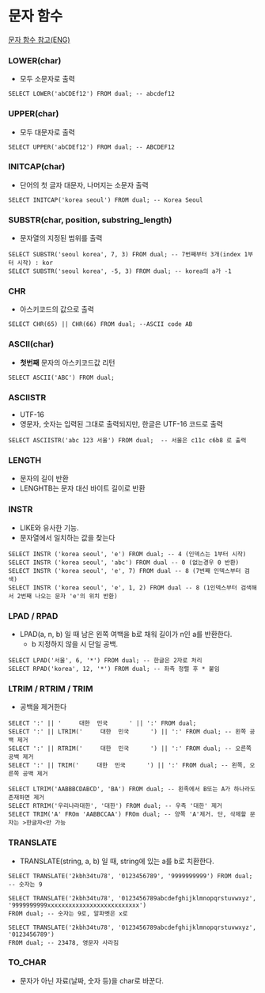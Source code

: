 # 문자 함수

[문자 함수 참고(ENG)](https://www.oradev.com/oracle_string_functions.html)

### LOWER(char)
* 모두 소문자로 출력
```
SELECT LOWER('abCDEf12') FROM dual; -- abcdef12
```

### UPPER(char)
* 모두 대문자로 출력
```
SELECT UPPER('abCDEf12') FROM dual; -- ABCDEF12
```

### INITCAP(char)
* 단어의 첫 글자 대문자, 나머지는 소문자 출력
```
SELECT INITCAP('korea seoul') FROM dual; -- Korea Seoul
```

### SUBSTR(char, position, substring_length)
* 문자열의 지정된 범위를 출력
```
SELECT SUBSTR('seoul korea', 7, 3) FROM dual; -- 7번째부터 3개(index 1부터 시작) : kor
SELECT SUBSTR('seoul korea', -5, 3) FROM dual; -- korea의 a가 -1
```

### CHR
* 아스키코드의 값으로 출력
```
SELECT CHR(65) || CHR(66) FROM dual; --ASCII code AB
```

### ASCII(char)
* **첫번째** 문자의 아스키코드값 리턴
```
SELECT ASCII('ABC') FROM dual;
```

### ASCIISTR
* UTF-16
* 영문자, 숫자는 입력된 그대로 출력되지만, 한글은 UTF-16 코드로 출력
```
SELECT ASCIISTR('abc 123 서울') FROM dual;  -- 서울은 c11c c6b8 로 출력
```

### LENGTH
* 문자의 길이 반환
* LENGHTB는 문자 대신 바이트 길이로 반환

### INSTR
* LIKE와 유사한 기능. 
* 문자열에서 일치하는 값을 찾는다
```
SELECT INSTR ('korea seoul', 'e') FROM dual; -- 4 (인덱스는 1부터 시작)
SELECT INSTR ('korea seoul', 'abc') FROM dual -- 0 (없는경우 0 반환)
SELECT INSTR ('korea seoul', 'e', 7) FROM dual -- 8 (7번째 인덱스부터 검색)
SELECT INSTR ('korea seoul', 'e', 1, 2) FROM dual -- 8 (1인덱스부터 검색해서 2번째 나오는 문자 'e'의 위치 반환)
```

### LPAD / RPAD 
* LPAD(a, n, b) 일 때 남은 왼쪽 여백을 b로 채워 길이가 n인 a를 반환한다. 
  - b 지정하지 않을 시 단일 공백.
```
SELECT LPAD('서울', 6, '*') FROM dual; -- 한글은 2자로 처리
SELECT RPAD('korea', 12, '*') FROM dual; -- 좌측 정렬 후 * 붙임
```

### LTRIM / RTRIM / TRIM
* 공백을 제거한다
```
SELECT ':' || '     대한  민국      ' || ':' FROM dual;
SELECT ':' || LTRIM('     대한  민국      ') || ':' FROM dual; -- 왼쪽 공백 제거
SELECT ':' || RTRIM('     대한  민국      ') || ':' FROM dual; -- 오른쪽 공백 제거
SELECT ':' || TRIM('     대한  민국      ') || ':' FROM dual; -- 왼쪽, 오른쪽 공백 제거

SELECT LTRIM('AABBBCDABCD', 'BA') FROM dual; -- 왼족에서 B또는 A가 하나라도 존재하면 제거
SELECT RTRIM('우리나라대한', '대한') FROM dual; -- 우측 '대한' 제거
SELECT TRIM('A' FROm 'AABBCCAA') FROm dual; -- 양쪽 'A'제거. 단, 삭제할 문자는 >한글자<만 가능
```

### TRANSLATE
* TRANSLATE(string, a, b) 일 때, string에 있는 a를 b로 치환한다.
```
SELECT TRANSLATE('2kbh34tu78', '0123456789', '9999999999') FROM dual; -- 숫자는 9

SELECT TRANSLATE('2kbh34tu78', '0123456789abcdefghijklmnopqrstuvwxyz', '9999999999xxxxxxxxxxxxxxxxxxxxxxxxxx') 
FROM dual; -- 숫자는 9로, 알파벳은 x로

SELECT TRANSLATE('2kbh34tu78', '0123456789abcdefghijklmnopqrstuvwxyz', '0123456789')
FROM dual; -- 23478, 영문자 사라짐
```

### TO_CHAR
* 문자가 아닌 자료(날짜, 숫자 등)을 char로 바꾼다.
